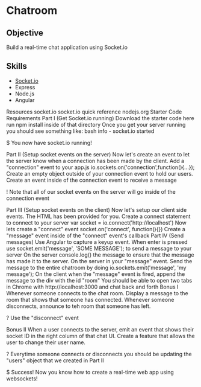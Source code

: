 Chatroom
========

Objective
-------
Build a real-time chat application using Socket.io

Skills
-------
- <a href="http://socket.io/">Socket.io</a>
- Express
- Node.js
- Angular

Resources
socket.io
socket.io quick reference
nodejs.org
Starter Code
Requirements
Part I (Get Socket.io running)
Download the starter code here
run npm install inside of that directory
Once you get your server running you should see something like: bash info - socket.io started

$ You now have socket.io running!

Part II (Setup socket events on the server)
Now let's create an event to let the server know when a connection has been made by the client. Add a "connection" event to your app.js io.sockets.on('connection',function(){...});
Create an empty object outside of your connection event to hold our users.
Create an event inside of the connection event to receive a message

! Note that all of our socket events on the server will go inside of the connection event

Part III (Setup socket events on the client)
Now let's setup our client side events. The HTML has been provided for you. Create a connect statement to connect to your server var socket = io.connect('http://localhost')
Now lets create a "connect" event socket.on('connect', function(){})
Create a "message" event inside of the "connect" event's callback
Part IV (Send messages)
Use Angular to capture a keyup event. When enter is pressed use socket.emit('message', 'SOME MESSAGE'); to send a message to your server
On the server console.log() the message to ensure that the message has made it to the server.
On the server in your "message" event. Send the message to the entire chatroom by doing io.sockets.emit('message', 'my message');
On the client when the "message" event is fired, append the message to the div with the id "room"
You should be able to open two tabs in Chrome with http://localhost:3000 and chat back and forth
Bonus I
Whenever someone connects to the chat room. Display a message to the room that shows that someone has connected.
Whenever someone disconnects, announce to teh room that someone has left.

? Use the "disconnect" event

Bonus II
When a user connects to the server, emit an event that shows their socket ID in the right column of that chat UI.
Create a feature that allows the user to change their user name.

? Everytime someone connects or disconnects you should be updating the "users" object that we created in Part II

$ Success! Now you know how to create a real-time web app using websockets!